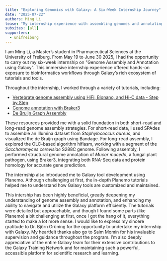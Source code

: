 ```yaml
---
title: "Exploring Genomics with Galaxy: A Six-Week Internship Journey"
date: "2025-07-22"
authors: Ming Li
tease: "My internship experience with assembling genomes and annotating them during a 6 week internship"
subsites: [all]
supporters:
  - unifreiburg
---
```


I am Ming Li, a Master’s student in Pharmaceutical Sciences at the University of Freiburg. From May 19 to June 30 2025, I had the opportunity to carry out my six-week internship on "Genome Assembly and Annotation using Galaxy". This immersive internship experience offered hands-on exposure to bioinformatics workflows through Galaxy’s rich ecosystem of tutorials and tools.

Throughout the internship, I worked through a variety of tutorials, including:

- [Vertebrate genome assembly using HiFi, Bionano, and Hi-C data - Step by Step](https://training.galaxyproject.org/training-material/topics/assembly/tutorials/vgp_genome_assembly/tutorial.html)
- [Genome annotation with Braker3](https://training.galaxyproject.org/training-material/topics/genome-annotation/tutorials/braker3/tutorial.html)
- [De Bruijn Graph Assembly](https://training.galaxyproject.org/training-material/topics/assembly/tutorials/debruijn-graph-assembly/tutorial.html)

These resources provided me with a solid foundation in both short-read and long-read genome assembly strategies. For short-read data, I used SPAdes to assemble an Illumina dataset from *Staphylococcus aureus*, and visualized the de Bruijn graph using Bandage. For long-read assembly, I explored the OLC-based algorithm hifiasm, working with a segment of the *Saccharomyces cerevisiae* S288C genome. Following assembly, I performed structural genome annotation of *Mucor mucedo*, a fungal plant pathogen, using Braker3, integrating both RNA-Seq data and protein homology for accurate gene prediction.

The internship also introduced me to Galaxy tool development using Planemo. Although challenging at first, the in-depth Planemo tutorials helped me to understand how Galaxy tools are customized and maintained.

This intership has been highly beneficial, greatly deepening my understanding of genome assembly and annotation, and enhancing my ability to navigate and utilize the Galaxy platform efficiently. The tutorials were detailed but approachable, and though I found some parts (like Planemo) a bit challenging at first, once I got the hang of it, everything started to make a lot more sense. I would like to express my sincere gratitude to Dr. Björn Grüning for the opportunity to undertake my internship with Galaxy. My heartfelt thanks also go to Saim Momin for his invaluable supervision and guidance throughout the program. I’m also deeply appreciative of the entire Galaxy team for their extensive contributions to the Galaxy Training Network and for maintaining such a powerful, accessible platform for scientific research and learning.

